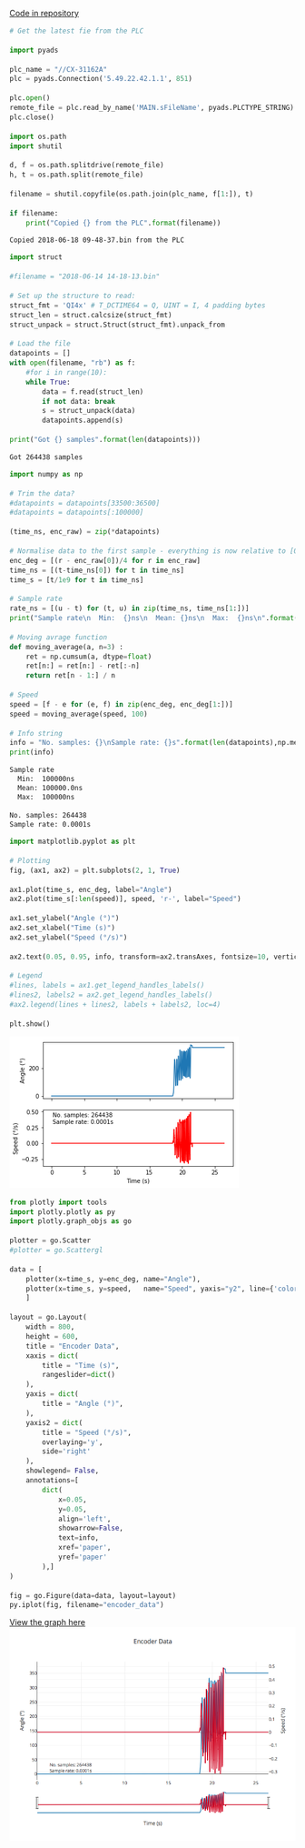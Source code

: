 [Code in repository](https://jestfc.visualstudio.com/_git/Encoder%20Logger?path=%2FPython&version=GBmaster&_a=contents#path=%2FPython%2FBinaryPlotter.ipynb&version=GBmaster)

```python
# Get the latest fie from the PLC

import pyads

plc_name = "//CX-31162A"
plc = pyads.Connection('5.49.22.42.1.1', 851)

plc.open()
remote_file = plc.read_by_name('MAIN.sFileName', pyads.PLCTYPE_STRING)
plc.close()

import os.path
import shutil

d, f = os.path.splitdrive(remote_file)
h, t = os.path.split(remote_file)

filename = shutil.copyfile(os.path.join(plc_name, f[1:]), t)

if filename:
    print("Copied {} from the PLC".format(filename))
```

    Copied 2018-06-18 09-48-37.bin from the PLC
    


```python
import struct

#filename = "2018-06-14 14-18-13.bin"

# Set up the structure to read:
struct_fmt = 'QI4x' # T_DCTIME64 = Q, UINT = I, 4 padding bytes
struct_len = struct.calcsize(struct_fmt)
struct_unpack = struct.Struct(struct_fmt).unpack_from

# Load the file
datapoints = []
with open(filename, "rb") as f:
    #for i in range(10):
    while True:
        data = f.read(struct_len)
        if not data: break
        s = struct_unpack(data)
        datapoints.append(s)
        
print("Got {} samples".format(len(datapoints)))
```

    Got 264438 samples
    


```python
import numpy as np

# Trim the data?
#datapoints = datapoints[33500:36500]
#datapoints = datapoints[:100000]

(time_ns, enc_raw) = zip(*datapoints)

# Normalise data to the first sample - everything is now relative to [0]
enc_deg = [(r - enc_raw[0])/4 for r in enc_raw]
time_ns = [(t-time_ns[0]) for t in time_ns]
time_s = [t/1e9 for t in time_ns]

# Sample rate
rate_ns = [(u - t) for (t, u) in zip(time_ns, time_ns[1:])]
print("Sample rate\n  Min:  {}ns\n  Mean: {}ns\n  Max:  {}ns\n".format(np.min(rate_ns), np.mean(rate_ns), np.max(rate_ns)))

# Moving avrage function
def moving_average(a, n=3) :
    ret = np.cumsum(a, dtype=float)
    ret[n:] = ret[n:] - ret[:-n]
    return ret[n - 1:] / n

# Speed
speed = [f - e for (e, f) in zip(enc_deg, enc_deg[1:])]
speed = moving_average(speed, 100)

# Info string
info = "No. samples: {}\nSample rate: {}s".format(len(datapoints),np.mean(rate_ns)/1e9)
print(info)
```

    Sample rate
      Min:  100000ns
      Mean: 100000.0ns
      Max:  100000ns
    
    No. samples: 264438
    Sample rate: 0.0001s
    


```python
import matplotlib.pyplot as plt

# Plotting
fig, (ax1, ax2) = plt.subplots(2, 1, True)

ax1.plot(time_s, enc_deg, label="Angle")
ax2.plot(time_s[:len(speed)], speed, 'r-', label="Speed")

ax1.set_ylabel("Angle (°)")
ax2.set_xlabel("Time (s)")
ax2.set_ylabel("Speed (°/s)")

ax2.text(0.05, 0.95, info, transform=ax2.transAxes, fontsize=10, verticalalignment='top')

# Legend
#lines, labels = ax1.get_legend_handles_labels()
#lines2, labels2 = ax2.get_legend_handles_labels()
#ax2.legend(lines + lines2, labels + labels2, loc=4)

plt.show()
```


![matplotlib](.\matplotlib.png)



```python
from plotly import tools
import plotly.plotly as py
import plotly.graph_objs as go

plotter = go.Scatter
#plotter = go.Scattergl

data = [ 
    plotter(x=time_s, y=enc_deg, name="Angle"), 
    plotter(x=time_s, y=speed,   name="Speed", yaxis="y2", line={'color':('rgb(205, 12, 24)')})
    ]

layout = go.Layout(
    width = 800,
    height = 600,
    title = "Encoder Data",
    xaxis = dict(
        title = "Time (s)",
        rangeslider=dict()
    ),
    yaxis = dict(
        title = "Angle (°)",
    ),
    yaxis2 = dict(
        title = "Speed (°/s)",
        overlaying='y',
        side='right'
    ),
    showlegend= False,
    annotations=[
        dict(
            x=0.05,
            y=0.05,
            align='left',
            showarrow=False,
            text=info,
            xref='paper',
            yref='paper'
        ),]
)

fig = go.Figure(data=data, layout=layout)
py.iplot(fig, filename="encoder_data")
```



[View the graph here  
![Plotly graph](./plotly.png)](https://plot.ly/~jelmerstfc/14)

